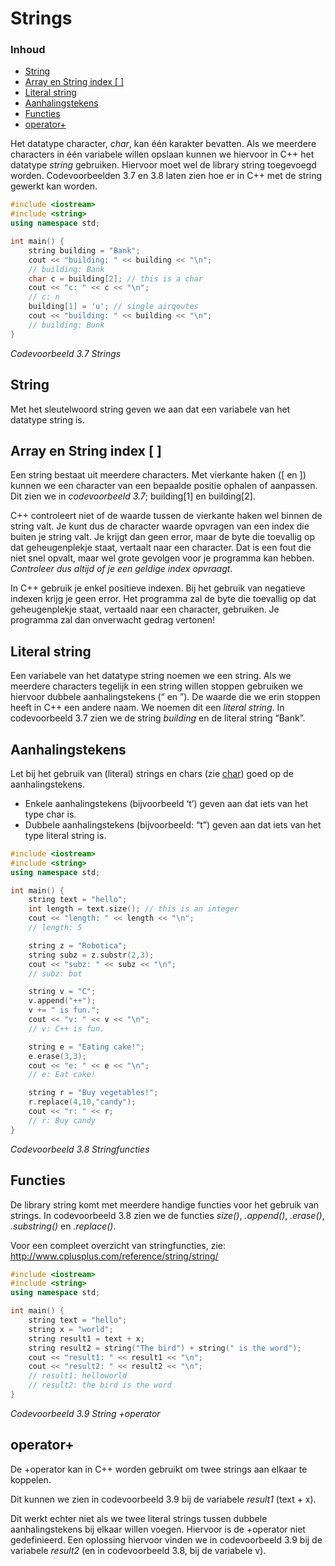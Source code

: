 # Strings [](title-id) <!-- omit in toc -->

### Inhoud[](toc-id) <!-- omit in toc -->

- [String](#string)
- [Array en String index \[ \]](#array-en-string-index--)
- [Literal string](#literal-string)
- [Aanhalingstekens](#aanhalingstekens)
- [Functies](#functies)
- [operator+](#operator)

Het datatype character, *char*, kan één karakter bevatten. Als we
meerdere characters in één variabele willen opslaan kunnen we hiervoor in C++ het
datatype *string* gebruiken.
Hiervoor moet wel de library string toegevoegd worden.
Codevoorbeelden 3.7 en 3.8 laten zien hoe er in C++ met de string gewerkt kan worden.

```cpp
#include <iostream>
#include <string>
using namespace std;

int main() {
    string building = "Bank";
    cout << "building: " << building << "\n";
    // building: Bank
    char c = building[2]; // this is a char
    cout << "c: " << c << "\n";
    // c: n
    building[1] = 'u'; // single airqoutes
    cout << "building: " << building << "\n";
    // building: Bunk
}
```

*Codevoorbeeld 3.7 Strings*

## String

Met het sleutelwoord string geven we aan dat een variabele van het datatype string is.

## Array en String index [ ]

Een string bestaat uit meerdere characters. Met vierkante haken ([ en ]) kunnen we een
character van een bepaalde positie ophalen of aanpassen. Dit zien we in *codevoorbeeld
3.7*; building[1] en building[2].

C++ controleert niet of de waarde tussen de vierkante haken wel binnen de string
valt. Je kunt dus de character waarde opvragen van een index die buiten je string valt.
Je krijgt dan geen error, maar de byte die toevallig op dat geheugenplekje staat, vertaalt
naar een character. Dat is een fout die niet snel opvalt, maar wel grote gevolgen voor
je programma kan hebben.
*Controleer dus altijd of je een geldige index opvraagt.*

In C++ gebruik je enkel positieve indexen. Bij het gebruik van negatieve indexen
krijg je geen error. Het programma zal de byte die toevallig op dat geheugenplekje
staat, vertaald naar een character, gebruiken. Je programma zal dan onverwacht gedrag vertonen!

## Literal string

Een variabele van het datatype string noemen we een string. Als we meerdere
characters tegelijk in een string willen stoppen gebruiken we hiervoor dubbele aanhalingstekens
(“ en ”). De waarde die we erin stoppen heeft in C++ een andere naam.
We noemen dit een *literal string*.
In codevoorbeeld 3.7 zien we de
string *building* en de literal string “Bank”.

## Aanhalingstekens

Let bij het gebruik van (literal) strings en chars (zie [char](../char/README.md)) goed op de aanhalingstekens.

- Enkele aanhalingstekens (bijvoorbeeld ‘t’) geven aan dat iets van het type char is.
- Dubbele aanhalingstekens (bijvoorbeeld: “t”) geven aan dat iets van het type literal
string is.

```cpp
#include <iostream>
#include <string>
using namespace std;

int main() {
    string text = "hello";
    int length = text.size(); // this is an integer
    cout << "length: " << length << "\n";
    // length: 5

    string z = "Robotica";
    string subz = z.substr(2,3);
    cout << "subz: " << subz << "\n";
    // subz: bot

    string v = "C";
    v.append("++");
    v += " is fun.";
    cout << "v: " << v << "\n";
    // v: C++ is fun.

    string e = "Eating cake!";
    e.erase(3,3);
    cout << "e: " << e << "\n";
    // e: Eat cake!

    string r = "Buy vegetables!";
    r.replace(4,10,"candy");
    cout << "r: " << r;
    // r: Buy candy
}
```

*Codevoorbeeld 3.8 Stringfuncties*

## Functies

De library string komt met meerdere handige functies voor het gebruik van strings.
In codevoorbeeld 3.8 zien we de functies *size()*, *.append()*, *.erase()*, *.substring()*
en *.replace()*.

Voor een compleet overzicht van stringfuncties, zie: <http://www.cplusplus.com/reference/string/string/>

```cpp
#include <iostream>
#include <string>
using namespace std;

int main() {
    string text = "hello";
    string x = "world";
    string result1 = text + x;
    string result2 = string("The bird") + string(" is the word");
    cout << "result1: " << result1 << "\n";
    cout << "result2: " << result2 << "\n";
    // result1: helloworld
    // result2: the bird is the word
}
```

*Codevoorbeeld 3.9 String +operator*

## operator+

De +operator kan in C++ worden gebruikt om twee strings aan elkaar te koppelen.

Dit kunnen we zien in codevoorbeeld 3.9 bij de variabele *result1* (text + x).

Dit werkt echter niet als we twee literal strings tussen dubbele aanhalingstekens bij elkaar willen
voegen. Hiervoor is de +operator niet gedefinieerd. Een oplossing hiervoor vinden we
in codevoorbeeld 3.9 bij de variabele *result2* (en in codevoorbeeld 3.8, bij de variabele v).
